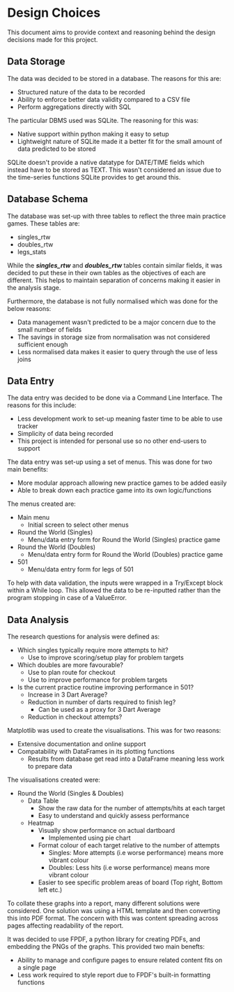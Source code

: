 # Design Choices

This document aims to provide context and reasoning behind the design decisions made for this project.


## Data Storage

The data was decided to be stored in a database. The reasons for this are:
- Structured nature of the data to be recorded
- Ability to enforce better data validity compared to a CSV file
- Perform aggregations directly with SQL

The particular DBMS used was SQLite. The reasoning for this was:
- Native support within python making it easy to setup
- Lightweight nature of SQLite made it a better fit for the small amount of data predicted to be stored

SQLite doesn't provide a native datatype for DATE/TIME fields which instead have to be stored as TEXT. This wasn't considered an issue due to the time-series functions SQLite provides to get around this.


## Database Schema

The database was set-up with three tables to reflect the three main practice games. These tables are:
- singles_rtw
- doubles_rtw
- legs_stats

While the __*singles_rtw*__ and __*doubles_rtw*__ tables contain similar fields, it was decided to put these in their own tables as the objectives of each are different. This helps to maintain separation of concerns making it easier in the analysis stage.

Furthermore, the database is not fully normalised which was done for the below reasons:
- Data management wasn't predicted to be a major concern due to the small number of fields 
- The savings in storage size from normalisation was not considered sufficient enough
- Less normalised data makes it easier to query through the use of less joins


## Data Entry

The data entry was decided to be done via a Command Line Interface. The reasons for this include:
- Less development work to set-up meaning faster time to be able to use tracker
- Simplicity of data being recorded
- This project is intended for personal use so no other end-users to support

The data entry was set-up using a set of menus. This was done for two main benefits:
- More modular approach allowing new practice games to be added easily
- Able to break down each practice game into its own logic/functions

The menus created are:
- Main menu
    - Initial screen to select other menus
- Round the World (Singles)
    - Menu/data entry form for Round the World (Singles) practice game
- Round the World (Doubles)
    - Menu/data entry form for Round the World (Doubles) practice game
- 501
    - Menu/data entry form for legs of 501

To help with data validation, the inputs were wrapped in a Try/Except block within a While loop. This allowed the data to be re-inputted rather than the program stopping in case of a ValueError.


## Data Analysis

The research questions for analysis were defined as:
- Which singles typically require more attempts to hit?
    - Use to improve scoring/setup play for problem targets
- Which doubles are more favourable?
    - Use to plan route for checkout
    - Use to improve performance for problem targets
- Is the current practice routine improving performance in 501?
    - Increase in 3 Dart Average?
    - Reduction in number of darts required to finish leg?
        - Can be used as a proxy for 3 Dart Average
    - Reduction in checkout attempts?

Matplotlib was used to create the visualisations. This was for two reasons:
- Extensive documentation and online support
- Compatability with DataFrames in its plotting functions
    - Results from database get read into a DataFrame meaning less work to prepare data

The visualisations created were:
- Round the World (Singles & Doubles)
    - Data Table
        - Show the raw data for the number of attempts/hits at each target
        - Easy to understand and quickly assess performance
    - Heatmap
        - Visually show performance on actual dartboard
            - Implemented using pie chart
        - Format colour of each target relative to the number of attempts
            - Singles: More attempts (i.e worse performance) means more vibrant colour
            - Doubles: Less hits (i.e worse performance) means more vibrant colour
        -  Easier to see specific problem areas of board (Top right, Bottom left etc.)

To collate these graphs into a report, many different solutions were considered. One solution was using a HTML template and then converting this into PDF format. The concern with this was content spreading across pages affecting readability of the report.

It was decided to use FPDF, a python library for creating PDFs, and embedding the PNGs of the graphs. This provided two main benefts:
- Ability to manage and configure pages to ensure related content fits on a single page
- Less work required to style report due to FPDF's built-in formatting functions